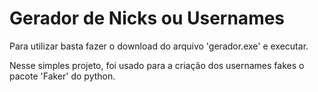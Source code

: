 # Gerador de Nicks ou Usernames

Para utilizar basta fazer o download do arquivo 'gerador.exe' e executar.

Nesse simples projeto, foi usado para a criação dos usernames fakes o pacote 'Faker' do python.
